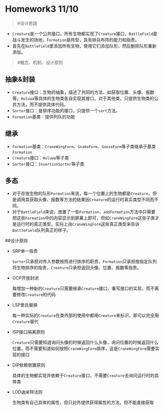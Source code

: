 # Homework3 11/10

> #设计思路

- `Creature`是一个公共接口，所有生物都实现了`Creature`接口，`BattleField`是战斗发生的场地，`Formation`是阵型，具有排兵布阵的能力和指责。
- 首先在`BattleField`里添加所有生物，使用它们添加队形，然后删除队形重新添加。

> #概念、机制、设计原则

## 抽象&封装

- `Creature`接口：生物的抽象，描述了共同的方法，如获取位置、头像、报数等。`Huluwa`等具体的生物类各自实现其接口。对于其他类，只提供生物类的公共方法，而不提供具体代码。
- `Sorter`接口：是排序功能的接口，只提供一个`sort`方法。
- `Formation`基类：提供列队的功能

## 继承

- `Formation`基类：`CraneWingForm`、`SnakeForm`、`GooseForm`等子类继承于基类`Formation`
- `Creature`接口：`Huluwa`等子类
- `Sorter`接口：`InsertionSorter`等子类

## 多态

- 对于存放生物的队形`Formation`来说，每一个位置上的生物都是`Creature`，但是调用其获取头像、报数等方法的结果因`Creature`的运行时真实类型不同而不同。
- 对于`BattleField`来说，放置了一些`Formation`，`addFormation`方法中只需要把这些`Formation`中的内容显示到屏幕上即可，但如`CraneWingForm`这些子类才是运行时的真正类型，实际上由`CraneWingForm`这些真正类型来告诉`BattleField`队列真正的样子。

##设计原则

- SRP单一指责

  `Sorter`只承担对传入参数按照进行排序的职责，`Formation`只承担按指定队列将生物排序的指责，`Creature`只承担返回头像、位置、报数等指责。

- OCP开放封闭

  每增加一种新的`Creature`只需要继承`Creature`接口，重写接口的实现，而不需要修改`Creature`的代码

- LSP里氏替换

  每一种实际的`Creature`在类外部的使用中都用`Creature`来标识，即可以完全用`Creature`替代

- ISP接口隔离原则

  `Creature`只需要知道询问头像的时候返回什么头像，询问位置的时候返回什么位置，而不需要知道如何按照`CraneWingForm`排序，这是`CraneWingForm`需要实现的接口

- DIP依赖倒置原则

  具体的生物都实现并依赖于`Creature`接口，不需要`Creature`去询问运行时的具体类

- LOD迪米特法则

  生物类有自己具体的属性，但只对外提供获得属性的方法，但不能直接获取